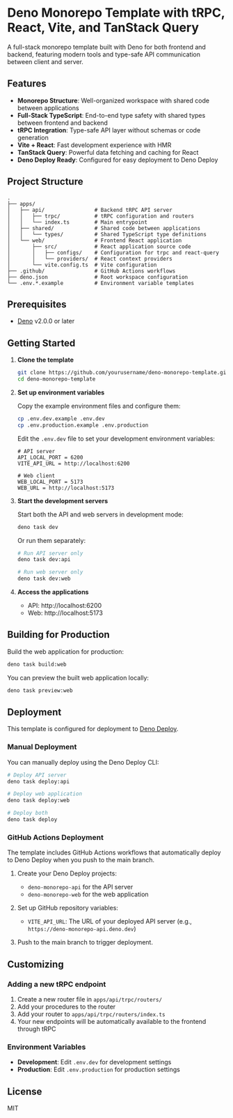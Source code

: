 # Deno Monorepo Template with tRPC, React, Vite, and TanStack Query

A full-stack monorepo template built with Deno for both frontend and backend, featuring modern tools and type-safe API communication between client and server.

## Features

- **Monorepo Structure**: Well-organized workspace with shared code between applications
- **Full-Stack TypeScript**: End-to-end type safety with shared types between frontend and backend
- **tRPC Integration**: Type-safe API layer without schemas or code generation
- **Vite + React**: Fast development experience with HMR
- **TanStack Query**: Powerful data fetching and caching for React
- **Deno Deploy Ready**: Configured for easy deployment to Deno Deploy

## Project Structure

```
.
├── apps/
│   ├── api/                # Backend tRPC API server
│   │   ├── trpc/           # tRPC configuration and routers
│   │   └── index.ts        # Main entrypoint  
│   ├── shared/             # Shared code between applications
│   │   └── types/          # Shared TypeScript type definitions
│   └── web/                # Frontend React application
│       ├── src/            # React application source code
│       │   ├── configs/    # Configuration for trpc and react-query
│       │   └── providers/  # React context providers
│       └── vite.config.ts  # Vite configuration
├── .github/                # GitHub Actions workflows
├── deno.json               # Root workspace configuration
└── .env.*.example          # Environment variable templates
```

## Prerequisites

- [Deno](https://deno.com/) v2.0.0 or later

## Getting Started

1. **Clone the template**

   ```bash
   git clone https://github.com/yourusername/deno-monorepo-template.git
   cd deno-monorepo-template
   ```

2. **Set up environment variables**

   Copy the example environment files and configure them:

   ```bash
   cp .env.dev.example .env.dev
   cp .env.production.example .env.production
   ```

   Edit the `.env.dev` file to set your development environment variables:

   ```
   # API server
   API_LOCAL_PORT = 6200
   VITE_API_URL = http://localhost:6200

   # Web client
   WEB_LOCAL_PORT = 5173
   WEB_URL = http://localhost:5173
   ```

3. **Start the development servers**

   Start both the API and web servers in development mode:

   ```bash
   deno task dev
   ```

   Or run them separately:

   ```bash
   # Run API server only
   deno task dev:api

   # Run web server only
   deno task dev:web
   ```

4. **Access the applications**

   - API: http://localhost:6200
   - Web: http://localhost:5173

## Building for Production

Build the web application for production:

```bash
deno task build:web
```

You can preview the built web application locally:

```bash
deno task preview:web
```

## Deployment

This template is configured for deployment to [Deno Deploy](https://deno.com/deploy).

### Manual Deployment

You can manually deploy using the Deno Deploy CLI:

```bash
# Deploy API server
deno task deploy:api

# Deploy web application
deno task deploy:web

# Deploy both
deno task deploy
```

### GitHub Actions Deployment

The template includes GitHub Actions workflows that automatically deploy to Deno Deploy when you push to the main branch.

1. Create your Deno Deploy projects:
   - `deno-monorepo-api` for the API server
   - `deno-monorepo-web` for the web application

2. Set up GitHub repository variables:
   - `VITE_API_URL`: The URL of your deployed API server (e.g., `https://deno-monorepo-api.deno.dev`)

3. Push to the main branch to trigger deployment.

## Customizing

### Adding a new tRPC endpoint

1. Create a new router file in `apps/api/trpc/routers/`
2. Add your procedures to the router
3. Add your router to `apps/api/trpc/routers/index.ts`
4. Your new endpoints will be automatically available to the frontend through tRPC

### Environment Variables

- **Development**: Edit `.env.dev` for development settings
- **Production**: Edit `.env.production` for production settings

## License

MIT